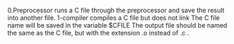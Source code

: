 0.Preprocessor runs a C file through the preprocessor and save the result into another file.
1-compiler compiles a C file but does not link The C file name will be saved in the variable $CFILE The output file should be named the same as the C file, but with the extension .o instead of .c .

